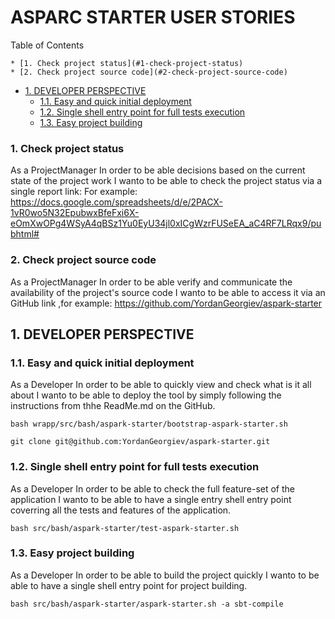 #  ASPARC STARTER USER STORIES


Table of Contents

    * [1. Check project status](#1-check-project-status)
    * [2. Check project source code](#2-check-project-source-code)
  * [1. DEVELOPER PERSPECTIVE](#1-developer-perspective)
    * [1.1. Easy and quick initial deployment](#11-easy-and-quick-initial-deployment)
    * [1.2. Single shell entry point for full tests execution](#12-single-shell-entry-point-for-full-tests-execution)
    * [1.3. Easy project building](#13-easy-project-building)


    

### 1. Check project status
As a ProjectManager 
In order to be able decisions based on the current state of the project work
I wanto to be able to check the project status via a single report link:
For example:
https://docs.google.com/spreadsheets/d/e/2PACX-1vR0wo5N32EpubwxBfeFxi6X-eOmXwOPg4WSyA4qBSz1Yu0EyU34jl0xICgWzrFUSeEA_aC4RF7LRqx9/pubhtml#

    

### 2. Check project source code
As a ProjectManager 
In order to be able verify and communicate the availability of the project's source code I wanto to be able to access it via an GitHub link ,for example:
https://github.com/YordanGeorgiev/aspark-starter

    

## 1. DEVELOPER PERSPECTIVE


    

### 1.1. Easy and quick initial deployment
As a Developer
In order to be able to quickly view and check what is it all about
I wanto to be able to deploy the tool by simply following the instructions from thhe ReadMe.md on the GitHub. 

    bash wrapp/src/bash/aspark-starter/bootstrap-aspark-starter.sh
    
    git clone git@github.com:YordanGeorgiev/aspark-starter.git
    

### 1.2. Single shell entry point for full tests execution
As a Developer
In order to be able to check the full feature-set of the application
I wanto to be able to have a single entry shell entry point coverring all the tests and features of the application. 

    bash src/bash/aspark-starter/test-aspark-starter.sh

### 1.3. Easy project building
As a Developer
In order to be able to build the project quickly
I wanto to be able to have a single shell entry point for project building. 

    bash src/bash/aspark-starter/aspark-starter.sh -a sbt-compile

